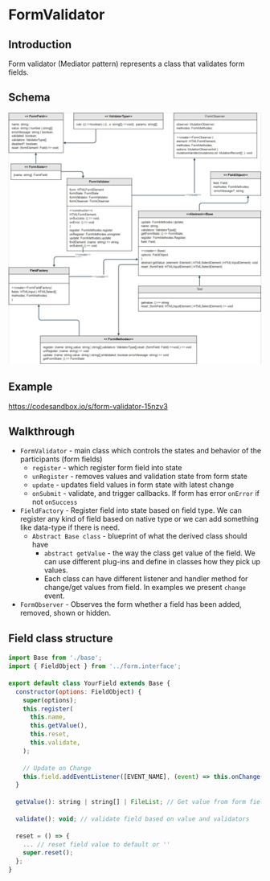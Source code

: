 # FormValidator



## Introduction

Form validator (Mediator pattern) represents a class that validates form fields.

## Schema

![diagram](./src/img/form-validator-diagram.jpg)


## Example
https://codesandbox.io/s/form-validator-15nzv3

## Walkthrough
- `FormValidator` - main class which controls the states and behavior of the participants (form fields)
  - `register` - which register form field into state
  - `unRegister` - removes values and validation state from form state
  - `update` - updates field values in form state with latest change
  - `onSubmit` - validate, and trigger callbacks. If form has error `onError` if not `onSuccess`
- `FieldFactory` - Register field into state based on field type. We can register any kind of field based on native type or we can add something like data-type if there is need.
  - `Abstract Base class` - blueprint of what the derived class should have
    - `abstract getValue` - the way the class get value of the field. We can use different plug-ins and define in classes how they pick up values. 
    - Each class can have different listener and handler method for change/get values from field. In examples we present `change` event.
- `FormObserver` - Observes the form whether a field has been added, removed, shown or hidden.

## Field class structure
```js
import Base from './base';
import { FieldObject } from '../form.interface';

export default class YourField extends Base {
  constructor(options: FieldObject) {
    super(options);
    this.register(
      this.name,
      this.getValue(),
      this.reset,
      this.validate,
    );

    // Update on Change
    this.field.addEventListener([EVENT_NAME], (event) => this.onChange(event.target));
  }

  getValue(): string | string[] | FileList; // Get value from form field

  validate(): void; // validate field based on value and validators

  reset = () => {
    ... // reset field value to default or ''
    super.reset();
  };
}
```
